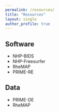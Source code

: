 ```yaml
---
permalink: /resources/
title: "Resources"
layout: single
author_profile: true
---
```


## Software
<ul>
  <li>NHP-BIDS</li>
  <li>NHP-Freesurfer</li>
  <li>RheMAP</li>
  <li>PRIME-RE</li>
</ul>

## Data
<ul>
  <li>PRIME-DE</li>
  <li>RheMAP</li>
</ul>
